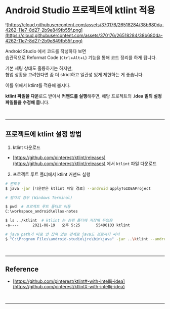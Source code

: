 # Android Studio 프로젝트에 ktlint 적용


![https://cloud.githubusercontent.com/assets/370176/26518284/38b680da-4262-11e7-8d27-2b9e849fb55f.png](https://cloud.githubusercontent.com/assets/370176/26518284/38b680da-4262-11e7-8d27-2b9e849fb55f.png)

Android Studio 에서 코드를 작성하다 보면  
습관적으로 Reformat Code (`Ctrl`+`Alt`+`L`) 기능을 통해 코드 정리를 하게 됩니다.

기본 세팅 상태도 훌륭하기는 하지만,  
협업 상황을 고려한다면 좀 더 strict하고 일관성 있게 제한하는 게 좋습니다.

이를 위해서 ktlint를 적용해 봅시다.

**ktlint 파일을 다운**로드 받아서 **커맨드를 실행**해주면, 해당 프로젝트의 .**idea 밑의 설정 파일들을 수정해 줍**니다.

<br/>

---

## 프로젝트에 ktlint 설정 방법

1. ktlint 다운로드
  - [https://github.com/pinterest/ktlint/releases](https://github.com/pinterest/ktlint/releases) 에서 `ktlint` 파일 다운로드
2. 프로젝트 루트 폴더에서 ktlint 커맨드 실행

```bash
# 윈도우
$ java -jar [다운받은 ktlint 파일 경로] --android applyToIDEAProject
```

```bash
# 필자의 경우 (Windows Terminal)

$ pwd  # 프로젝트 루트 폴더로 이동
C:\workspace_android\ellas-notes

$ ls ../ktlint  # ktlint 는 상위 폴더에 저장해 두었음
-a----      2021-08-19   오후 5:25       55496103 ktlint

# java path가 따로 안 잡혀 있는 관계로 java도 경로까지 써서
$ "C:\Program Files\android-studio\jre\bin\java" -jar ..\ktlint --android applyToIDEAProject
```

<br/>

---

## Reference

- [https://github.com/pinterest/ktlint#-with-intellij-idea](https://github.com/pinterest/ktlint#-with-intellij-idea)

<br/>

---


